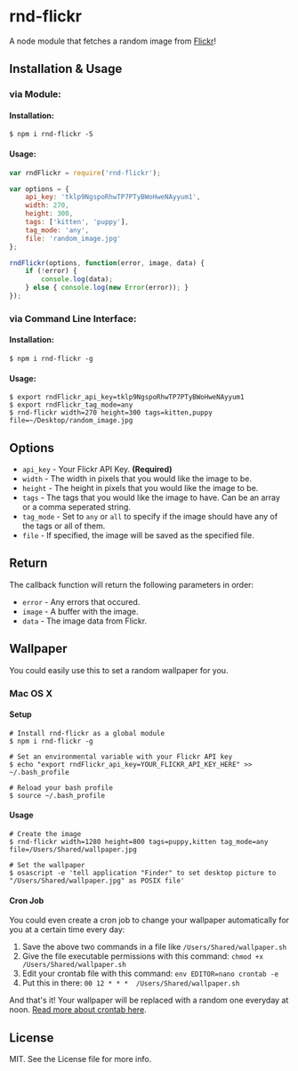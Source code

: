 # rnd-flickr

A node module that fetches a random image from [Flickr](https://www.flickr.com)!

## Installation & Usage
### via Module:
#### Installation:
```shell
$ npm i rnd-flickr -S
```
#### Usage:
```javascript
var rndFlickr = require('rnd-flickr');

var options = {
	api_key: 'tklp9NgspoRhwTP7PTyBWoHweNAyyum1',
	width: 270,
	height: 300,
	tags: ['kitten', 'puppy'],
	tag_mode: 'any',
	file: 'random_image.jpg'
};

rndFlickr(options, function(error, image, data) {
	if (!error) {
		console.log(data);
	} else { console.log(new Error(error)); }
});
```

### via Command Line Interface:
#### Installation:
```shell
$ npm i rnd-flickr -g
```
#### Usage:
```shell
$ export rndFlickr_api_key=tklp9NgspoRhwTP7PTyBWoHweNAyyum1
$ export rndFlickr_tag_mode=any
$ rnd-flickr width=270 height=300 tags=kitten,puppy file=~/Desktop/random_image.jpg
```

## Options
* `api_key` - Your Flickr API Key. **(Required)**
* `width` - The width in pixels that you would like the image to be.
* `height` - The height in pixels that you would like the image to be.
* `tags` - The tags that you would like the image to have. Can be an array or a comma seperated string.
* `tag_mode` - Set to `any` or `all` to specify if the image should have any of the tags or all of them.
* `file` - If specified, the image will be saved as the specified file.

## Return
The callback function will return the following parameters in order:
* `error` - Any errors that occured.
* `image` - A buffer with the image.
* `data` - The image data from Flickr.

## Wallpaper
You could easily use this to set a random wallpaper for you.

### Mac OS X
#### Setup
```shell
# Install rnd-flickr as a global module
$ npm i rnd-flickr -g

# Set an environmental variable with your Flickr API key
$ echo "export rndFlickr_api_key=YOUR_FLICKR_API_KEY_HERE" >> ~/.bash_profile

# Reload your bash profile
$ source ~/.bash_profile
```
#### Usage
```shell
# Create the image
$ rnd-flickr width=1280 height=800 tags=puppy,kitten tag_mode=any file=/Users/Shared/wallpaper.jpg

# Set the wallpaper
$ osascript -e 'tell application "Finder" to set desktop picture to "/Users/Shared/wallpaper.jpg" as POSIX file'
```
#### Cron Job
You could even create a cron job to change your wallpaper automatically for you at a certain time every day:
1. Save the above two commands in a file like `/Users/Shared/wallpaper.sh`
1. Give the file executable permissions with this command: `chmod +x /Users/Shared/wallpaper.sh`
1. Edit your crontab file with this command: `env EDITOR=nano crontab -e`
1. Put this in there: `00 12 * * *	/Users/Shared/wallpaper.sh`

And that's it! Your wallpaper will be replaced with a random one everyday at noon. [Read more about crontab here](http://www.adminschoice.com/crontab-quick-reference).

## License
MIT. See the License file for more info.
